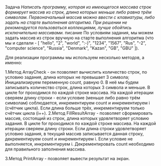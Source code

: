 Задача
*Написать программу, которая из имеющегося массива строк формирует массив из строк, длина которых меньше либо равна трём символам. Первоначальный массив можно ввести с клавиатуры, либо задать на старте выполнения алгоритма. При решении не рекомендуется пользоваться коллекциями, лучше обойтись исключительно массивами.*
писание
По условиям задания, мы можем задать массив из строк вручную на старте выполнения алгоритма (что мы и сделали - [ "hello", "2", "world", ":-)", "1234", "1567", "Rus", "-2", "computer science", "Russia", "Denmark", "Kazan", "GB", "GBU" ]).

Для реализации программы мы используем несколько методов, а именно:

1.Метод ArrayCheck - он позволяет вычислить количество строк, по условию задания, длина которых не превышает 3 символа;
Инициализируем переменную count, равную 0. В неё мы будем записывать количество строк, длина которых 3 символа и меньше.
В цикле for проходимся по каждой строке массива. На каждой итерации сверяем длину строки - если условие (меньше либо равно трём символам) соблюдается, инкрементируем count и инкрементируем i (счётчик цикла). Если длина больше трёх, инкрементируем только счётчик цикла (i++).
2.Метод FillResultArray - позволяет сформировать массив, состоящий из строк, длина которых удовлетворяет условию задания.
В цикле for проходимся по каждой строке массива. На каждой итерации сверяем длину строки. Если длина строки удовлетворяет условию задания, в текущий массив записывается данная строку, декрементируем count и инкрементируем i. Если условие не выполняется, инкрементируем i.
Декрементировать count необходимо для правильного заполнения массива.

3.Метод PrintArray - позволяет вывести результат на экран.

